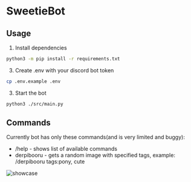 # SweetieBot

## Usage
1. Install dependencies
```bash
python3 -m pip install -r requirements.txt
```
3. Create .env with your discord bot token
```bash
cp .env.example .env
```
3. Start the bot
```bash
python3 ./src/main.py
```

## Commands
Currently bot has only these commands(and is very limited and buggy):
- /help - shows list of available commands
- derpibooru <tags> - gets a random image with specified tags, example: /derpibooru tags:pony, cute

![showcase](https://github.com/VoyNaLunu/SweetieBot/assets/93346826/7c047052-d452-4b5e-97d2-678d85432ff2)
